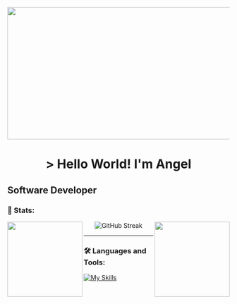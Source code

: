 <p align="center">
<img class="imagen" width="900px" height="300px" src="https://i.pinimg.com/originals/37/4a/9c/374a9ce6182b7a8aafd8c6ea6b698ff3.gif" />    
</p>

<h1 align="center"> > Hello World! I'm Angel </h1>

## Software Developer


### 🔱 Stats:
<img height=170 align="left" src="https://github-readme-stats.vercel.app/api?username=angelmora2004&theme=github_dark&show_icons=true\&rank_icon=github&hide_border=true" />
<img height=170 align="right" src="https://github-readme-stats.vercel.app/api/top-langs/?username=angelmora2004&hide_progress=true&theme=github_dark&hide_border=true" />
<div align="center">
  <img src="https://streak-stats.demolab.com?user=angelmora2004&theme=github-dark-blue&hide_border=true&card_width=479" alt="GitHub Streak" />
</div>

---

### 🛠️ Languages and Tools:          

[![My Skills](https://skillicons.dev/icons?i=html,css,js,react,java,dart,flutter)](https://skillicons.dev)          
 
